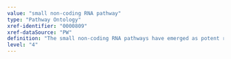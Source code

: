 ```yaml
---
value: "small non-coding RNA pathway"
type: "Pathway Ontology"
xref-identifier: "0000809"
xref-dataSource: "PW"
definition: "The small non-coding RNA pathways have emerged as potent regulators of gene expression. Three major classes have been identified of which the microRNA (miRNA) system is the better understood one."
level: "4"
---
```

